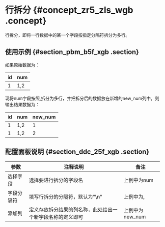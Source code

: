 # 行拆分 {#concept_zr5_zls_wgb .concept}

行拆分，即将一行数据中的某一个字段按指定分隔符拆分为多行。

## 使用示例 {#section_pbm_b5f_xgb .section}

如果原始数据为：

|id|num|
|--|---|
|1|1,2|

现将num字段按照,拆分为多行，并把拆分后的数据放在新增的new\_num列中，则输出结果数据为：

|id|num|new\_num|
|--|---|--------|
|1|1,2|1|
|1|1,2|2|

## 配置面板说明 {#section_ddc_25f_xgb .section}

|参数|注释说明|备注|
|--|----|--|
|选择字段|选择要进行拆分的字段名|上例中为num|
|字段分隔符|填写行拆分的分隔符，默认为"\\n"|上例中为,|
|添加列|定义存放拆分结果的列名称，此处给出一个新字段名称的定义即可|上例中为new\_num|

